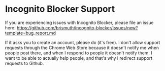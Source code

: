 # Incognito Blocker Support
If you are experiencing issues with Incognito Blocker, please file an issue here:
https://github.com/brismuth/incognito-blocker/issues/new?template=bug_report.md

If it asks you to create an account, please do (it's free). I don't allow support requests through the Chrome Web Store because it doesn't notify me when people post there, and when I respond to people it doesn't notify them. I want to be able to actually help people, and that's why I redirect support requests to Github.
